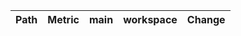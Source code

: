 | Path   | Metric   | main   | workspace   | Change   |
|--------|----------|--------|-------------|----------|

